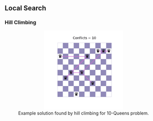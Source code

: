 ## Local Search

### Hill Climbing
                                                             
<p align="center">
  <img width="50%" src="imgs/10.0-queens-hill-climbing.gif">
  <br>Example solution found by hill climbing for 10-Queens problem.
</p>
